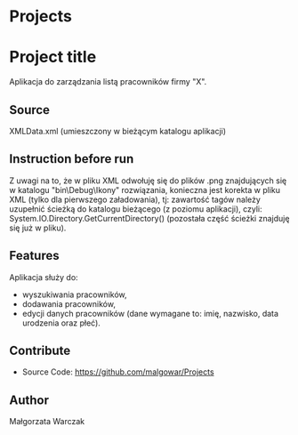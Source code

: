 # Projects

# Project title

Aplikacja do zarządzania listą pracowników firmy "X".

## Source

XMLData.xml (umieszczony w bieżącym katalogu aplikacji)

## Instruction before run

Z uwagi na to, że w pliku XML odwołuję się do plików .png znajdujących się w katalogu "bin\Debug\Ikony" rozwiązania, konieczna jest 
korekta w pliku XML (tylko dla pierwszego załadowania), tj: zawartość tagów <ImageSource> należy uzupełnić ścieżką do katalogu 
bieżącego (z poziomu aplikacji), czyli: System.IO.Directory.GetCurrentDirectory() (pozostała część ścieżki znajduję się już w pliku).

## Features

Aplikacja służy do:
* wyszukiwania pracowników,
* dodawania pracowników,
* edycji danych pracowników (dane wymagane to: imię, nazwisko, data urodzenia oraz płeć).

## Contribute

* Source Code: https://github.com/malgowar/Projects

## Author

Małgorzata Warczak

